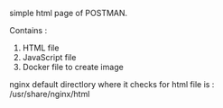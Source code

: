 simple html page of POSTMAN.

Contains :
1. HTML file
2. JavaScript file
3. Docker file to create image

nginx default directlory where it checks for html file is : /usr/share/nginx/html